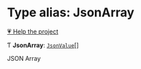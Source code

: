 # Type alias: JsonArray

[💗 Help the project](https://github.com/sponsors/panva)

Ƭ **JsonArray**: [`JsonValue`](JsonValue.md)[]

JSON Array

